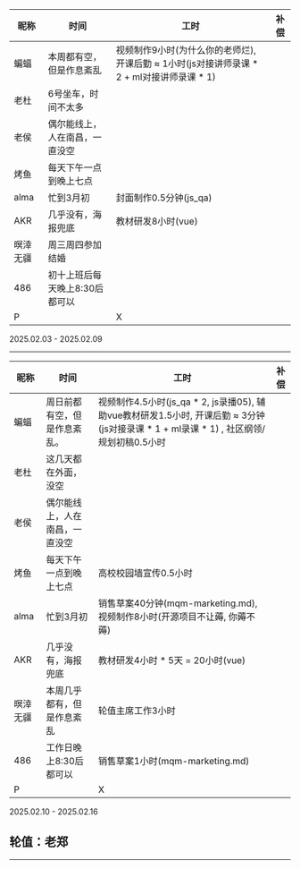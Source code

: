 | 昵称      | 时间                 | 工时 | 补偿 |
|-----------|----------------------|------|------|
| 蝙蝠      | 本周都有空，但是作息紊乱       | 视频制作9小时(为什么你的老师烂), 开课后勤 ≈ 1小时(js对接讲师录课 * 2 + ml对接讲师录课 * 1) |      |
| 老杜      | 6号坐车，时间不太多 |      |      |
| 老侯      | 偶尔能线上，人在南昌，一直没空 |      |      |
| 烤鱼      | 每天下午一点到晚上七点         |  |      |
| alma     | 忙到3月初                      | 封面制作0.5分钟(js_qa) |      |
| AKR       | 几乎没有，海报兜底   | 教材研发8小时(vue) |      |
| 暝涬无疆  | 周三周四参加结婚               |      |      |
| 486         | 初十上班后每天晚上8:30后都可以 |     |      |
| P         |                      | X    |      |

2025.02.03 - 2025.02.09

---



| 昵称     | 时间                           | 工时                                                         | 补偿 |
| -------- | ------------------------------ | ------------------------------------------------------------ | ---- |
| 蝙蝠     | 周日前都有空，但是作息紊乱。   | 视频制作4.5小时(js_qa * 2,  js录播05), 辅助vue教材研发1.5小时, 开课后勤 ≈ 3分钟 (js对接录课 * 1 + ml录课 * 1) , 社区纲领/规划初稿0.5小时 |      |
| 老杜     | 这几天都在外面，没空           |                                                              |      |
| 老侯     | 偶尔能线上，人在南昌，一直没空 |                                                              |      |
| 烤鱼     | 每天下午一点到晚上七点         | 高校校园墙宣传0.5小时                                        |      |
| alma     | 忙到3月初                      | 销售草案40分钟(mqm-marketing.md), 视频制作8小时(开源项目不让薅, 你薅不薅) |      |
| AKR      | 几乎没有，海报兜底             | 教材研发4小时 * 5天 = 20小时(vue)                            |      |
| 暝涬无疆 | 本周几乎都有，但是作息紊乱     |   轮值主席工作3小时                                                           |      |
| 486      | 工作日晚上8:30后都可以         | 销售草案1小时(mqm-marketing.md)                              |      |
| P        |                                | X                                                            |      |

2025.02.10 - 2025.02.16

## 轮值：老郑

---

